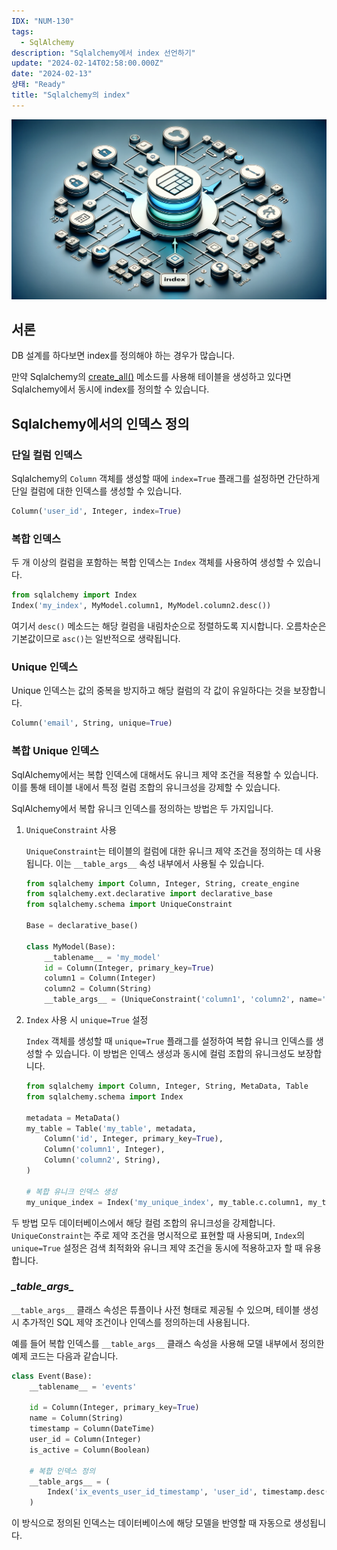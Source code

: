 ```yaml
---
IDX: "NUM-130"
tags:
  - SqlAlchemy
description: "Sqlalchemy에서 index 선언하기"
update: "2024-02-14T02:58:00.000Z"
date: "2024-02-13"
상태: "Ready"
title: "Sqlalchemy의 index"
---
```

![](image1.png)
## 서론

DB 설계를 하다보면 index를 정의해야 하는 경우가 많습니다.

만약 Sqlalchemy의 [create\_all()](https://sharknia.github.io/SQLAlchemy-create_all-메소드로-데이터베이스-테이블-자동-생성하기) 메소드를 사용해 테이블을 생성하고 있다면 Sqlalchemy에서 동시에 index를 정의할 수 있습니다. 

## Sqlalchemy에서의 인덱스 정의

### 단일 컬럼 인덱스

Sqlalchemy의 `Column` 객체를 생성할 때에 `index=True`  플래그를 설정하면 간단하게 단일 컬럼에 대한 인덱스를 생성할 수 있습니다. 

```python
Column('user_id', Integer, index=True)
```

### 복합 인덱스

두 개 이상의 컬럼을 포함하는 복합 인덱스는 `Index` 객체를 사용하여 생성할 수 있습니다. 

```python
from sqlalchemy import Index
Index('my_index', MyModel.column1, MyModel.column2.desc())
```

여기서 `desc()` 메소드는 해당 컬럼을 내림차순으로 정렬하도록 지시합니다. 오름차순은 기본값이므로 `asc()`는 일반적으로 생략됩니다.

### Unique 인덱스

Unique 인덱스는 값의 중복을 방지하고 해당 컬럼의 각 값이 유일하다는 것을 보장합니다. 

```python
Column('email', String, unique=True)
```

### 복합 Unique 인덱스

SqlAlchemy에서는 복합 인덱스에 대해서도 유니크 제약 조건을 적용할 수 있습니다. 이를 통해 테이블 내에서 특정 컬럼 조합의 유니크성을 강제할 수 있습니다. 

SqlAlchemy에서 복합 유니크 인덱스를 정의하는 방법은 두 가지입니다. 

1. `UniqueConstraint` 사용

    `UniqueConstraint`는 테이블의 컬럼에 대한 유니크 제약 조건을 정의하는 데 사용됩니다. 이는 `__table_args__` 속성 내부에서 사용될 수 있습니다.

    ```python
    from sqlalchemy import Column, Integer, String, create_engine
    from sqlalchemy.ext.declarative import declarative_base
    from sqlalchemy.schema import UniqueConstraint
    
    Base = declarative_base()
    
    class MyModel(Base):
        __tablename__ = 'my_model'
        id = Column(Integer, primary_key=True)
        column1 = Column(Integer)
        column2 = Column(String)
        __table_args__ = (UniqueConstraint('column1', 'column2', name='my_unique_constraint'),)
    ```

1. `Index` 사용 시 `unique=True` 설정

    `Index` 객체를 생성할 때 `unique=True` 플래그를 설정하여 복합 유니크 인덱스를 생성할 수 있습니다. 이 방법은 인덱스 생성과 동시에 컬럼 조합의 유니크성도 보장합니다.

    ```python
    from sqlalchemy import Column, Integer, String, MetaData, Table
    from sqlalchemy.schema import Index
    
    metadata = MetaData()
    my_table = Table('my_table', metadata,
        Column('id', Integer, primary_key=True),
        Column('column1', Integer),
        Column('column2', String),
    )
    
    # 복합 유니크 인덱스 생성
    my_unique_index = Index('my_unique_index', my_table.c.column1, my_table.c.column2, unique=True)
    ```

두 방법 모두 데이터베이스에서 해당 컬럼 조합의 유니크성을 강제합니다. `UniqueConstraint`는 주로 제약 조건을 명시적으로 표현할 때 사용되며, `Index`의 `unique=True` 설정은 검색 최적화와 유니크 제약 조건을 동시에 적용하고자 할 때 유용합니다.

### **_\_table\_args\__**

  `__table_args__` 클래스 속성은 튜플이나 사전 형태로 제공될 수 있으며, 테이블 생성 시 추가적인 SQL 제약 조건이나 인덱스를 정의하는데 사용됩니다.  

예를 들어 복합 인덱스를 `__table_args__` 클래스 속성을 사용해 모델 내부에서 정의한 예제 코드는 다음과 같습니다. 

```python
class Event(Base):
    __tablename__ = 'events'

    id = Column(Integer, primary_key=True)
    name = Column(String)
    timestamp = Column(DateTime)
    user_id = Column(Integer)
    is_active = Column(Boolean)

    # 복합 인덱스 정의
    __table_args__ = (
        Index('ix_events_user_id_timestamp', 'user_id', timestamp.desc()),
    )
```

이 방식으로 정의된 인덱스는 데이터베이스에 해당 모델을 반영할 때 자동으로 생성됩니다. 



